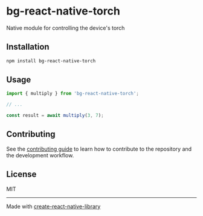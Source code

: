 # bg-react-native-torch

Native module for controlling the device's torch

## Installation

```sh
npm install bg-react-native-torch
```

## Usage

```js
import { multiply } from 'bg-react-native-torch';

// ...

const result = await multiply(3, 7);
```

## Contributing

See the [contributing guide](CONTRIBUTING.md) to learn how to contribute to the repository and the development workflow.

## License

MIT

---

Made with [create-react-native-library](https://github.com/callstack/react-native-builder-bob)
